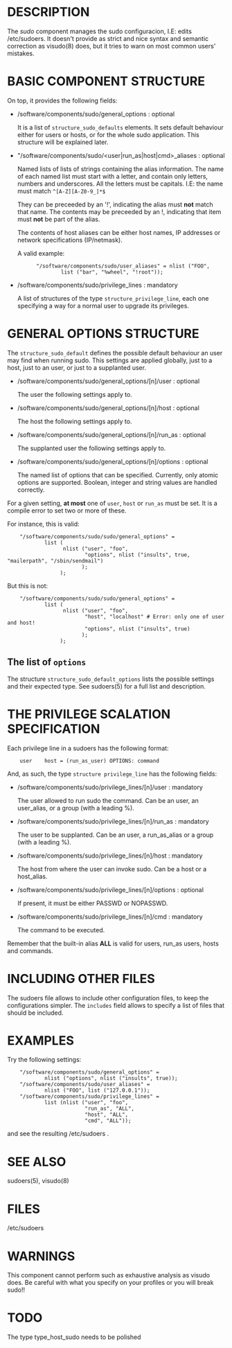 # DESCRIPTION

The _sudo_ component manages the sudo configuracion, I.E: edits
/etc/sudoers. It doesn't provide as strict and nice syntax and
semantic correction as visudo(8) does, but it tries to warn on most
common users' mistakes.

# BASIC COMPONENT STRUCTURE

On top, it provides the following fields:

- /software/components/sudo/general\_options : optional

    It is a list of `structure_sudo_defaults` elements. It sets default
    behaviour either for users or hosts, or for the whole sudo
    application. This structure will be explained later.

- "/software/components/sudo/<user|run\_as|host|cmd>\_aliases :
optional

    Named lists of lists of strings containing the alias information.  The
    name of each named list must start with a letter, and contain only
    letters, numbers and underscores. All the letters must be
    capitals. I.E: the name must match `^[A-Z][A-Z0-9_]*$`

    They can be preceeded by an '!', indicating the alias must **not**
    match that name. The contents may be preceeded by an !, indicating
    that item must **not** be part of the alias.

    The contents of host aliases can be either host names, IP addresses or
    network specifications (IP/netmask).

    A valid example:

            "/software/components/sudo/user_aliases" = nlist ("FOO",
                    list ("bar", "%wheel", "!root"));

- /software/components/sudo/privilege\_lines : mandatory

    A list of structures of the type `structure_privilege_line`, each one
    specifying a way for a normal user to upgrade its privileges.

# GENERAL OPTIONS STRUCTURE

The `structure_sudo_default` defines the possible default behaviour
an user may find when running sudo. This settings are applied
globally, just to a host, just to an user, or just to a supplanted
user.

- /software/components/sudo/general\_options/\[n\]/user : optional

    The user the following settings apply to.

- /software/components/sudo/general\_options/\[n\]/host : optional

    The host the following settings apply to.

- /software/components/sudo/general\_options/\[n\]/run\_as : optional

    The supplanted user the following settings apply to.

- /software/components/sudo/general\_options/\[n\]/options : optional

    The named list of options that can be specified. Currently, only
    atomic options are supported.
    Boolean, integer and string values are handled correctly.

For a given setting, **at most** one of `user`, `host` or `run_as`
must be set. It is a compile error to set two or more of these.

For instance, this is valid:

        "/software/components/sudo/sudo/general_options" =
                list (
                      nlist ("user", "foo",
                             "options", nlist ("insults", true, "mailerpath", "/sbin/sendmail")
                            );
                     );

But this is not:

        "/software/components/sudo/sudo/general_options" =
                list (
                      nlist ("user", "foo",
                             "host", "localhost" # Error: only one of user and host!
                             "options", nlist ("insults", true)
                            );
                     );

## The list of `options`

The structure `structure_sudo_default_options` lists the possible
settings and their expected type. See sudoers(5) for a full list and
description.

# THE PRIVILEGE SCALATION SPECIFICATION

Each privilege line in a sudoers has the following format:

        user    host = (run_as_user) OPTIONS: command

And, as such, the type `structure privilege_line` has the following fields:

- /software/components/sudo/privilege\_lines/\[n\]/user : mandatory

    The user allowed to run sudo the command. Can be an user, an
    user\_alias, or a group (with a leading %).

- /software/components/sudo/privilege\_lines/\[n\]/run\_as : mandatory

    The user to be supplanted. Can be an user, a run\_as\_alias or a group
    (with a leading %).

- /software/components/sudo/privilege\_lines/\[n\]/host : mandatory

    The host from where the user can invoke sudo. Can be a host or a host\_alias.

- /software/components/sudo/privilege\_lines/\[n\]/options : optional

    If present, it must be either PASSWD or NOPASSWD.

- /software/components/sudo/privilege\_lines/\[n\]/cmd : mandatory

    The command to be executed.

Remember that the built-in alias **ALL** is valid for users,
run\_as users, hosts and commands.

# INCLUDING OTHER FILES

The sudoers file allows to include other configuration files, to keep
the configurations simpler. The `includes` field allows to specify a
list of files that should be included.

# EXAMPLES

Try the following settings:

        "/software/components/sudo/general_options" =
                nlist ("options", nlist ("insults", true));
        "/software/components/sudo/user_aliases" =
                nlist ("FOO", list ("127.0.0.1"));
        "/software/components/sudo/privilege_lines" =
                list (nlist ("user", "foo",
                             "run_as", "ALL",
                             "host", "ALL",
                             "cmd", "ALL"));

and see the resulting /etc/sudoers .

# SEE ALSO

sudoers(5), visudo(8)

# FILES

/etc/sudoers

# WARNINGS

This component cannot perform such as exhaustive analysis as visudo
does. Be careful with what you specify on your profiles or you will
break sudo!!

# TODO

The type type\_host\_sudo needs to be polished
